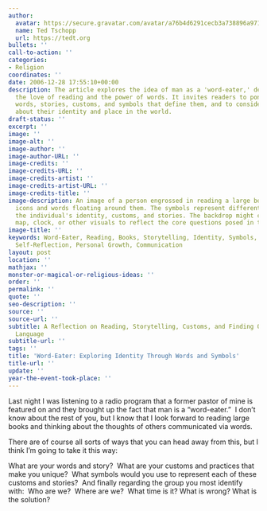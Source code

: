 ```yaml
---
author:
  avatar: https://secure.gravatar.com/avatar/a76b4d6291cecb3a738896a971bfb903?s=512&d=mp&r=g
  name: Ted Tschopp
  url: https://tedt.org
bullets: ''
call-to-action: ''
categories:
- Religion
coordinates: ''
date: 2006-12-28 17:55:10+00:00
description: The article explores the idea of man as a 'word-eater,' delving into
  the love of reading and the power of words. It invites readers to ponder their own
  words, stories, customs, and symbols that define them, and to consider core questions
  about their identity and place in the world.
draft-status: ''
excerpt: ''
image: ''
image-alt: ''
image-author: ''
image-author-URL: ''
image-credits: ''
image-credits-URL: ''
image-credits-artist: ''
image-credits-artist-URL: ''
image-credits-title: ''
image-description: An image of a person engrossed in reading a large book, with symbolic
  icons and words floating around them. The symbols represent different facets of
  the individual's identity, customs, and stories. The backdrop might contain a world
  map, clock, or other visuals to reflect the core questions posed in the article.
image-title: ''
keywords: Word-Eater, Reading, Books, Storytelling, Identity, Symbols, Customs, Language,
  Self-Reflection, Personal Growth, Communication
layout: post
location: ''
mathjax: ''
monster-or-magical-or-religious-ideas: ''
order: ''
permalink: ''
quote: ''
seo-description: ''
source: ''
source-url: ''
subtitle: A Reflection on Reading, Storytelling, Customs, and Finding Ourselves in
  Language
subtitle-url: ''
tags: ''
title: 'Word-Eater: Exploring Identity Through Words and Symbols'
title-url: ''
update: ''
year-the-event-took-place: ''
---
```

Last night I was listening to a radio program that a former pastor of mine is featured on and they brought up the fact that man is a “word-eater.”  I don’t know about the rest of you, but I know that I look forward to reading large books and thinking about the thoughts of others communicated via words.

There are of course all sorts of ways that you can head away from this, but I think I’m going to take it this way:

What are your words and story?  What are your customs and practices that make you unique?  What symbols would you use to represent each of these customs and stories?  And finally regarding the group you most identify with:  Who are we?  Where are we?  What time is it? What is wrong? What is the solution?

